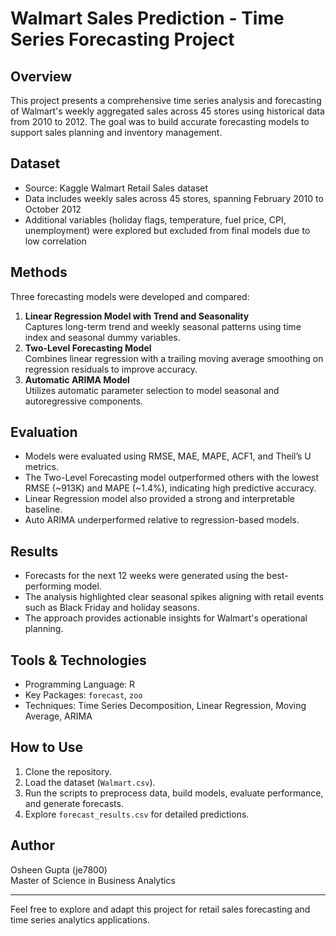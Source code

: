 # Walmart Sales Prediction - Time Series Forecasting Project

## Overview
This project presents a comprehensive time series analysis and forecasting of Walmart's weekly aggregated sales across 45 stores using historical data from 2010 to 2012. The goal was to build accurate forecasting models to support sales planning and inventory management.

## Dataset
- Source: Kaggle Walmart Retail Sales dataset
- Data includes weekly sales across 45 stores, spanning February 2010 to October 2012
- Additional variables (holiday flags, temperature, fuel price, CPI, unemployment) were explored but excluded from final models due to low correlation

## Methods
Three forecasting models were developed and compared:
1. **Linear Regression Model with Trend and Seasonality**  
   Captures long-term trend and weekly seasonal patterns using time index and seasonal dummy variables.
2. **Two-Level Forecasting Model**  
   Combines linear regression with a trailing moving average smoothing on regression residuals to improve accuracy.
3. **Automatic ARIMA Model**  
   Utilizes automatic parameter selection to model seasonal and autoregressive components.

## Evaluation
- Models were evaluated using RMSE, MAE, MAPE, ACF1, and Theil’s U metrics.
- The Two-Level Forecasting model outperformed others with the lowest RMSE (~913K) and MAPE (~1.4%), indicating high predictive accuracy.
- Linear Regression model also provided a strong and interpretable baseline.
- Auto ARIMA underperformed relative to regression-based models.

## Results
- Forecasts for the next 12 weeks were generated using the best-performing model.
- The analysis highlighted clear seasonal spikes aligning with retail events such as Black Friday and holiday seasons.
- The approach provides actionable insights for Walmart's operational planning.

## Tools & Technologies
- Programming Language: R
- Key Packages: `forecast`, `zoo`
- Techniques: Time Series Decomposition, Linear Regression, Moving Average, ARIMA

## How to Use
1. Clone the repository.
2. Load the dataset (`Walmart.csv`).
3. Run the scripts to preprocess data, build models, evaluate performance, and generate forecasts.
4. Explore `forecast_results.csv` for detailed predictions.

## Author
Osheen Gupta (je7800)  
Master of Science in Business Analytics

---

Feel free to explore and adapt this project for retail sales forecasting and time series analytics applications.

